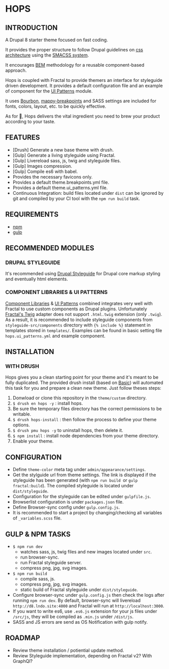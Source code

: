 # HOPS

## INTRODUCTION

A Drupal 8 starter theme focused on fast coding.

It provides the proper structure to follow Drupal guidelines on
[css architecture](https://www.drupal.org/node/1887918) using the
[SMACSS system](https://smacss.com/).

It encourages [BEM](https://en.bem.info/methodology/quick-start/) methodology
for a reusable component-based approach.

Hops is coupled with Fractal to provide themers an interface for styleguide driven development.
It provides a default configuration file and an example of component for the [UI Patterns](https://www.drupal.org/project/ui_patterns) module.

It uses [Bourbon](http://bourbon.io/), [mappy-breakpoints](https://github.com/zellwk/mappy-breakpoints) and SASS
settings are included for fonts, colors, layout, etc. to be quickly effective.

As for 🍻, Hops delivers the vital ingredient you need to brew your product
according to your taste.

## FEATURES

- [Drush] Generate a new base theme with drush.
- [Gulp] Generate a living styleguide using Fractal.
- [Gulp] Livereload sass, js, twig and styleguide files.
- [Gulp] Images compression.
- [Gulp] Compile es6 with babel.
- Provides the necessary favicons only.
- Provides a default theme.breakpoints.yml file.
- Provides a default theme.ui_patterns.yml file.
- Continuous Integration: build files located under `dist` can be ignored by git and compiled by your CI tool with the `npm run build` task.

## REQUIREMENTS

- [npm](https://www.npmjs.com/get-npm)
- [gulp](https://gulpjs.com/)

## RECOMMENDED MODULES

### DRUPAL STYLEGUIDE

It's recommended using
[Drupal Styleguide](https://www.drupal.org/project/styleguide) for Drupal core
markup styling and eventually html elements.

### COMPONENT LIBRARIES & UI PATTERNS

[Component Libraries](https://www.drupal.org/project/components) &
[UI Patterns](https://www.drupal.org/project/ui_patterns) combined integrates
very well with Fractal to use custom components as Drupal plugins. Unfortunately
[Fractal's Twig](https://github.com/frctl/fractal/issues/126) adapter does not
support `.html.twig` extension (only `.twig`). As a result, it is recommended
to include styleguide components from `styleguide-src/components` directory
with `{% include %}` statement in templates stored in `templates/`. Examples
can be found  in basic setting file `hops.ui_patterns.yml` and example
component.

## INSTALLATION

### WITH DRUSH

Hops gives you a clean starting point for your theme and it's meant to be fully
duplicated.
The provided drush install (based on
[Basic](https://www.drupal.org/project/basic)) will automated this task for
you and prepare a clean new theme. Just follow theses steps:

1. Donwload or clone this repository in the `theme/custom` directory.
2. `$ drush en hops -y` : install hops.
3. Be sure the temporary files directory has the correct permissions to be
writable.
4. `$ drush hops-install` : then follow the process to define your theme
options.
5. `$ drush pmu hops -y` to uninstall hops, then delete it.
6. `$ npm install` : install node dependencies from your theme directory.
7. Enable your theme.

## CONFIGURATION

- Define `theme-color` meta tag under
`admin/appearance/settings`.
- Get the stylguide url from theme settings. The link is displayed if the styleguide has been generated (with `npm run build `or `gulp fractal:build`). The compiled styleguide is located under `dist/styleguide`.
- Configuration for the styleguide can be edited under `gulpfile.js`.
- Browserlist configuration is under `packages.json` file.
- Define Browser-sync config under `gulp.config.js`.
- It is recommended to start a project by changing/checking all variables of `_variables.scss` file.

## GULP & NPM TASKS

- `$ npm run dev`
  - watches sass, js, twig files and new images located under `src`.
  - run browser-sync.
  - run Fractal styleguide server.
  - compress png, jpg, svg images.
- `$ npm run build`
  - compile sass, js.
  - compress png, jpg, svg images.
  - static build of Fractal styleguide under `dist/styleguide`.
- Configure browser-sync under `gulp.config.js` then check the logs after running `npm run dev`. By default, browser-sync will livereload `http://d8.lndo.site:4000` and Fractal will run at `http://localhost:3000`.
- If you want to write es6, use `.es6.js` extension for your js files under `/src/js`, they will be compiled as `.min.js` under `/dist/js`.
- SASS and JS errors are send as OS Notification with gulp notify.

## ROADMAP

- Review theme installation / potiential update method.
- Review Styleguide implementation, depending on Fractal v2? With GraphQl?
